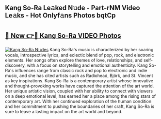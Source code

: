 ## Kang So-Ra Le𝚊ked N𝚞de - Part-rNM Video Le𝚊ks - Hot Onlyf𝚊ns Photos bqtCp

# <h2><a href="http://ab7137.deff.icu/?id=Kang+So-Ra">🔗 New 👉🔴 Kang So-Ra VIDEO Photos</a></h2>

[![Kang So-Ra N𝚞des](https://i.imgur.com/rIISA9y.gif)](http://ab7137.deff.icu/?id=Kang+So-Ra)
Kang So-Ra's music is characterized by her soaring vocals, introspective lyrics, and eclectic blend of pop, rock, and electronic elements. Her songs often explore themes of love, relationships, and self-discovery, with a focus on storytelling and emotional authenticity. Kang So-Ra's influences range from classic rock and pop to electronic and indie music, and she has cited artists such as Radiohead, Björk, and St. Vincent as key inspirations. Kang So-Ra is a contemporary artist whose innovative and thought-provoking works have captured the attention of the art world. Her unique artistic vision, coupled with her ability to connect with viewers on a deep emotional level, has earned her a place among the rising stars of contemporary art. With her continued exploration of the human condition and her commitment to pushing the boundaries of her craft, Kang So-Ra is sure to leave a lasting impact on the art world and beyond.
